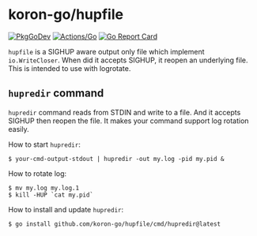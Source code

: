 # koron-go/hupfile

[![PkgGoDev](https://pkg.go.dev/badge/github.com/koron-go/hupfile)](https://pkg.go.dev/github.com/koron-go/hupfile)
[![Actions/Go](https://github.com/koron-go/hupfile/workflows/Go/badge.svg)](https://github.com/koron-go/hupfile/actions?query=workflow%3AGo)
[![Go Report Card](https://goreportcard.com/badge/github.com/koron-go/hupfile)](https://goreportcard.com/report/github.com/koron-go/hupfile)

`hupfile` is a SIGHUP aware output only file which implement `io.WriteCloser`.
When did it accepts SIGHUP, it reopen an underlying file.
This is intended to use with logrotate.

## `hupredir` command

`hupredir` command reads from STDIN and write to a file.
And it accepts SIGHUP then reopen the file.
It makes your command support log rotation easily.

How to start `hupredir`:

```console
$ your-cmd-output-stdout | hupredir -out my.log -pid my.pid &
```

How to rotate log:

```console
$ mv my.log my.log.1
$ kill -HUP `cat my.pid`
```

How to install and update `hupredir`:

```console
$ go install github.com/koron-go/hupfile/cmd/hupredir@latest
```
